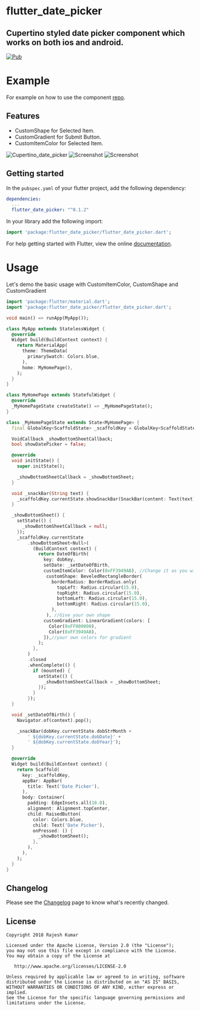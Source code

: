 # flutter_date_picker

## Cupertino styled date picker component which works on both ios and android.

[![Pub](https://img.shields.io/pub/v/flutter_date_picker.svg)](https://pub.dartlang.org/packages/flutter_date_picker)

# Example

For example on how to use the component [repo](https://github.com/rajeshzmoke/flutter_date_picker/tree/master/example).

## Features

- CustomShape for Selected Item.
- CustomGradient for Submit Button.
- CustomItemColor for Selected Item.

![Cupertino_date_picker](https://github.com/rajeshzmoke/flutter_date_picker/blob/master/screenshot/date_picker_blue.gif)
![Screenshot](https://github.com/rajeshzmoke/flutter_date_picker/blob/master/screenshot/date_picker_green.gif)
![Screenshot](https://github.com/rajeshzmoke/flutter_date_picker/blob/master/screenshot/date_picker_pink.gif)

## Getting started

In the `pubspec.yaml` of your flutter project, add the following dependency:

```yaml
dependencies:
  ...
  flutter_date_picker: "^0.1.2"
```

In your library add the following import:

```dart
import 'package:flutter_date_picker/flutter_date_picker.dart';
```

For help getting started with Flutter, view the online [documentation](https://flutter.io/).

# Usage

Let's demo the basic usage with CustomItemColor, CustomShape and CustomGradient

```dart
import 'package:flutter/material.dart';
import 'package:flutter_date_picker/flutter_date_picker.dart';

void main() => runApp(MyApp());

class MyApp extends StatelessWidget {
  @override
  Widget build(BuildContext context) {
    return MaterialApp(
      theme: ThemeData(
        primarySwatch: Colors.blue,
      ),
      home: MyHomePage(),
    );
  }
}

class MyHomePage extends StatefulWidget {
  @override
  _MyHomePageState createState() => _MyHomePageState();
}

class _MyHomePageState extends State<MyHomePage> {
  final GlobalKey<ScaffoldState> _scaffoldKey = GlobalKey<ScaffoldState>();

  VoidCallback _showBottomSheetCallback;
  bool showDatePicker = false;

  @override
  void initState() {
    super.initState();

    _showBottomSheetCallback = _showBottomSheet;
  }

  void _snackBar(String text) {
    _scaffoldKey.currentState.showSnackBar(SnackBar(content: Text(text)));
  }

  _showBottomSheet() {
    setState(() {
      _showBottomSheetCallback = null;
    });
    _scaffoldKey.currentState
        .showBottomSheet<Null>(
          (BuildContext context) {
            return DateOfBirth(
              key: dobKey,
              setDate: _setDateOfBirth,
              customItemColor: Color(0xFF3949AB), //Change it as you wish
               customShape: BeveledRectangleBorder(
                 borderRadius: BorderRadius.only(
                   topLeft: Radius.circular(15.0),
                   topRight: Radius.circular(15.0),
                   bottomLeft: Radius.circular(15.0),
                   bottomRight: Radius.circular(15.0),
                 ),
               ), //Give your own shape
              customGradient: LinearGradient(colors: [
                Color(0xFF000000),
                Color(0xFF3949AB),
              ]),//your own colors for gradient
            );
          },
        )
        .closed
        .whenComplete(() {
          if (mounted) {
            setState(() {
              _showBottomSheetCallback = _showBottomSheet;
            });
          }
        });
  }

  void _setDateOfBirth() {
    Navigator.of(context).pop();

    _snackBar(dobKey.currentState.dobStrMonth +
        ' ${dobKey.currentState.dobDate}' +
        ' ${dobKey.currentState.dobYear}');
  }

  @override
  Widget build(BuildContext context) {
    return Scaffold(
      key: _scaffoldKey,
      appBar: AppBar(
        title: Text('Date Picker'),
      ),
      body: Container(
        padding: EdgeInsets.all(10.0),
        alignment: Alignment.topCenter,
        child: RaisedButton(
          color: Colors.blue,
          child: Text('Date Picker'),
          onPressed: () {
            _showBottomSheet();
          },
        ),
      ),
    );
  }
}
```

## Changelog

Please see the [Changelog](https://github.com/rajeshzmoke/flutter_date_picker/blob/master/CHANGELOG.md) page to know what's recently changed.

## License

```
Copyright 2018 Rajesh Kumar

Licensed under the Apache License, Version 2.0 (the "License");
you may not use this file except in compliance with the License.
You may obtain a copy of the License at

   http://www.apache.org/licenses/LICENSE-2.0

Unless required by applicable law or agreed to in writing, software
distributed under the License is distributed on an "AS IS" BASIS,
WITHOUT WARRANTIES OR CONDITIONS OF ANY KIND, either express or implied.
See the License for the specific language governing permissions and
limitations under the License.
```
